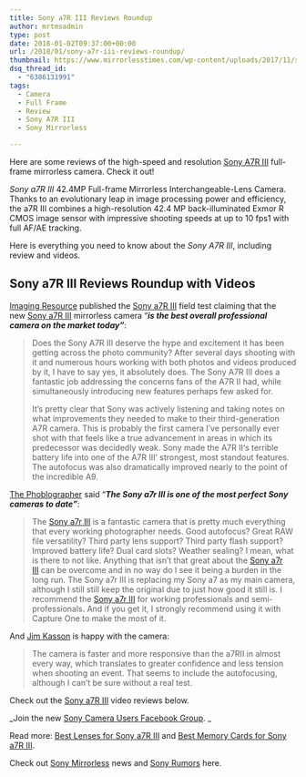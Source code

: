 ```yaml
---
title: Sony a7R III Reviews Roundup
author: mrtmsadmin
type: post
date: 2018-01-02T09:37:00+00:00
url: /2018/01/sony-a7r-iii-reviews-roundup/
thumbnail: https://www.mirrorlesstimes.com/wp-content/uploads/2017/11/sony-a7r-iii-star-eater.jpg
dsq_thread_id:
  - "6386131991"
tags:
  - Camera
  - Full Frame
  - Review
  - Sony A7R III
  - Sony Mirrorless

---
```

Here are some reviews of the high-speed and resolution <a href="https://www.mirrorlesstimes.com/tag/sony-a7r-iii/" target="_blank" rel="noopener">Sony A7R III</a> full-frame mirrorless camera. Check it out!

_Sony a7R III_ 42.4MP Full-frame Mirrorless Interchangeable-Lens Camera. Thanks to an evolutionary leap in image processing power and efficiency, the a7R III combines a high-resolution 42.4 MP back-illuminated Exmor R CMOS image sensor with impressive shooting speeds at up to 10 fps1 with full AF/AE tracking.

Here is everything you need to know about the _Sony A7R III_, including review and videos. <!--more-->

## Sony a7R III Reviews Roundup with Videos

<a class="ext-link" title="" href="http://www.imaging-resource.com/news/2017/12/05/sony-a7r-iii-field-test-this-is-the-best-overall-professional-camera" target="_blank" rel="noopener nofollow external noreferrer">Imaging Resource</a> published the <a href="https://www.mirrorlesstimes.com/2017/11/best-lenses-sony-a7r-iii/" target="_blank" rel="noopener" data-wpel-link="exclude">Sony a7R III</a> field test claiming that the new <a href="https://www.dailycameranews.com/tag/sony-a7riii/" target="_blank" rel="noopener" data-wpel-link="internal">Sony a7R III</a> mirrorless camera “**_is the best overall professional camera on the market today”_**:

> Does the Sony A7R III deserve the hype and excitement it has been getting across the photo community? After several days shooting with it and numerous hours working with both photos and videos produced by it, I have to say yes, it absolutely does. The Sony A7R III does a fantastic job addressing the concerns fans of the A7R II had, while simultaneously introducing new features perhaps few asked for.
> 
> It’s pretty clear that Sony was actively listening and taking notes on what improvements they needed to make to their third-generation A7R camera. This is probably the first camera I’ve personally ever shot with that feels like a true advancement in areas in which its predecessor was decidedly weak. Sony made the A7R II‘s terrible battery life into one of the A7R III’ strongest, most standout features. The autofocus was also dramatically improved nearly to the point of the incredible A9.

<a class="ext-link" title="" href="https://www.thephoblographer.com/2017/12/07/review-sony-a7r-iii-the-camera-so-many-of-us-have-been-waiting-for/" target="_blank" rel="noopener nofollow external noreferrer">The Phoblographer</a> said “**_The Sony a7r III is one of the most perfect Sony cameras to date”_**:

> The <a class="ext-link" title="" href="https://www.amazon.com/Sony-42-4MP-Full-frame-Mirrorless-Interchangeable-Lens/dp/B076TGDHPT/?tag=mirrorlesst-20" target="_blank" rel="noopener nofollow external noreferrer" data-amzn-asin="B076TGDHPT">Sony a7r III</a> is a fantastic camera that is pretty much everything that every working photographer needs. Good autofocus? Great RAW file versatility? Third party lens support? Third party flash support? Improved battery life? Dual card slots? Weather sealing? I mean, what is there to not like. Anything that isn’t that great about the <a href="https://www.mirrorlesstimes.com/2017/11/best-lenses-sony-a7r-iii/" target="_blank" rel="noopener" data-wpel-link="internal">Sony a7r III</a> can be overcome and in no way do I see it being a burden in the long run. The Sony a7r III is replacing my Sony a7 as my main camera, although I still still keep the original due to just how good it still is. I recommend the <a href="https://www.dailycameranews.com/2017/11/sony-a7r-iii-stock-availability-tracker/" target="_blank" rel="noopener" data-wpel-link="exclude">Sony a7r III</a> for working professionals and semi-professionals. And if you get it, I strongly recommend using it with Capture One to make the most of it.

And <a class="ext-link" title="" href="http://blog.kasson.com/a7riii/shooting-an-event-with-the-a7riii/" target="_blank" rel="external nofollow noopener">Jim Kasson</a> is happy with the camera:

> The camera is faster and more responsive than the a7RII in almost every way, which translates to greater confidence and less tension when shooting an event. That seems to include the autofocusing, although I can’t be sure without a real test.

Check out the <a href="https://www.mirrorlesstimes.com/tag/sony-a7r-iii/" target="_blank" rel="noopener">Sony a7R III</a> video reviews below.











_Join the new <a href="https://www.facebook.com/groups/1637646316495210/" target="_blank" rel="nofollow noopener noreferrer">Sony Camera Users Facebook Group</a>. _

Read more: <a href="https://www.mirrorlesstimes.com/2017/11/best-lenses-sony-a7r-iii/" target="_blank" rel="noopener" data-wpel-link="internal">Best Lenses for Sony a7R III</a> and <a href="https://www.dailycameranews.com/2017/11/best-memory-cards-sony-a7r-iii/" target="_blank" rel="noopener" data-wpel-link="internal">Best Memory Cards for Sony a7R III</a>.

Check out <a href="https://www.mirrorlesstimes.com/tag/sony-mirrorless/" target="_blank" rel="noopener">Sony Mirrorless</a> news and <a href="https://www.dailycameranews.com/tag/sony-rumors/" target="_blank" rel="noopener">Sony Rumors</a> here.